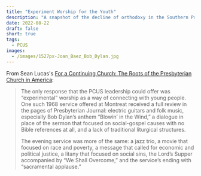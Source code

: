 ```yaml
---
title: "Experiment Worship for the Youth"
description: "A snapshot of the decline of orthodoxy in the Southern Presbyterian Church"
date: 2022-08-22
draft: false
short: true
tags:
  - PCUS
images:
  - /images/1527px-Joan_Baez_Bob_Dylan.jpg
---
```


From Sean Lucas's [For a Continuing Church: The Roots of the Presbyterian Church in America](https://www.amazon.com/Continuing-Church-Roots-Presbyterian-America/dp/1629951064):

> The only response that the PCUS leadership could offer was “experimental” worship as a way of connecting with young people. One such 1968 service offered at Montreat received a full review in the pages of Presbyterian Journal: electric guitars and folk music, especially Bob Dylan’s anthem “Blowin’ in the Wind,” a dialogue in place of the sermon that focused on social-gospel causes with no Bible references at all, and a lack of traditional liturgical structures. 
> 
> The evening service was more of the same: a jazz trio, a movie that focused on race  and poverty, a message that called for economic and political justice, a litany that focused on social sins, the Lord’s Supper accompanied by “We Shall Overcome,” and the service’s ending with “sacramental applause.”
